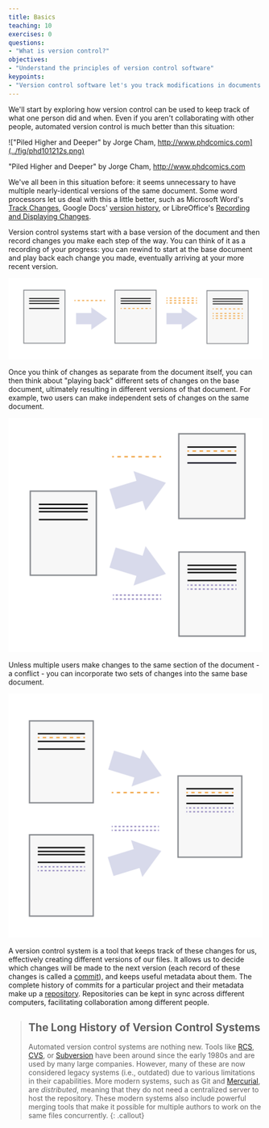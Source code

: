 ```yaml
---
title: Basics
teaching: 10
exercises: 0
questions:
- "What is version control?"
objectives:
- "Understand the principles of version control software"
keypoints:
- "Version control software let's you track modifications in documents in a structured way"
---
```



We'll start by exploring how version control can be used to keep track
of what one person did and when. Even if you aren't collaborating with
other people, automated version control is much better than this
situation:

!["Piled Higher and Deeper" by Jorge Cham,
http://www.phdcomics.com](../fig/phd101212s.png)

"Piled Higher and Deeper" by Jorge Cham, http://www.phdcomics.com

We've all been in this situation before: it seems unnecessary to have
multiple nearly-identical versions of the same document. Some word
processors let us deal with this a little better, such as Microsoft
Word's [Track
Changes](https://support.office.com/en-us/article/Track-changes-in-Word-197ba630-0f5f-4a8e-9a77-3712475e806a),
Google Docs' [version
history](https://support.google.com/docs/answer/190843?hl=en), or
LibreOffice's [Recording and Displaying
Changes](https://help.libreoffice.org/Common/Recording_and_Displaying_Changes).

Version control systems start with a base version of the document and
then record changes you make each step of the way. You can think of it
as a recording of your progress: you can rewind to start at the base
document and play back each change you made, eventually arriving at your
more recent version.

![Changes Are Saved Sequentially](../fig/play-changes.png)

Once you think of changes as separate from the document itself, you can
then think about "playing back" different sets of changes on the base
document, ultimately resulting in different versions of that document.
For example, two users can make independent sets of changes on the same
document.

![Different Versions Can be Saved](../fig/versions.png)

Unless multiple users make changes to the same section of the document -
a conflict - you can incorporate two sets of changes into the same base
document.

![Multiple Versions Can be Merged](../fig/merge.png)

A version control system is a tool that keeps track of these changes for
us, effectively creating different versions of our files. It allows us
to decide which changes will be made to the next version (each record of
these changes is called a
[commit](%7B%7B%20page.root%20%7D%7D%7B%%20link%20reference.md%20%%7D#commit)),
and keeps useful metadata about them. The complete history of commits
for a particular project and their metadata make up a
[repository](%7B%7B%20page.root%20%7D%7D%7B%%20link%20reference.md%20%%7D#repository).
Repositories can be kept in sync across different computers,
facilitating collaboration among different people.

> The Long History of Version Control Systems
> -------------------------------------------
>
> Automated version control systems are nothing new. Tools like
> [RCS](https://en.wikipedia.org/wiki/Revision_Control_System),
> [CVS](https://en.wikipedia.org/wiki/Concurrent_Versions_System), or
> [Subversion](https://en.wikipedia.org/wiki/Apache_Subversion) have
> been around since the early 1980s and are used by many large
> companies. However, many of these are now considered legacy systems
> (i.e., outdated) due to various limitations in their capabilities.
> More modern systems, such as Git and
> [Mercurial](https://swcarpentry.github.io/hg-novice/), are
> *distributed*, meaning that they do not need a centralized server to
> host the repository. These modern systems also include powerful
> merging tools that make it possible for multiple authors to work on
> the same files concurrently.
{: .callout}
